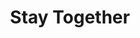 ---
pid: LLP107
title: Stay Together
location_transcription: In front of the Ole Art Museum
zipcode: '19119'
outside_phl: 
neighborhood: Mount Airy
age: '11'
age_range: 6-13
instagram: 
image_file_name: LLP_107.jpg
proposal_transcription: Rocky and a child holding a French Flag and the U.S. Flag.
  Both countries have helped each other in the past and that should be remembered.
  We should stay together. World War II we have helped France. They helped us back
  in another war. If is the city of brotherly love, so that's why there will also
  be a child.
topic: Brotherly Love,History,Philadelphia,Unity
topic_summary: 0, 0, 0, 0
type: Sculpture Statue
keywords_other: U.S., France, WWII, flag, Rocky, child, brotherly love
credit: Gabriel
image_labels: 
twitter: 
facebook: 
permalink: "/monuments/llp107/"
layout: item-page
---